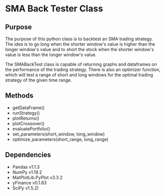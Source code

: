 # SMA Back Tester Class

## Purpose
The purpose of this python class is to backtest an SMA trading strategy. The idea is to go long when the shorter window's value is higher than the longer window's value and to short the stock when the shorter window's value is less than the longer window's value.

The SMABackTest class is capable of returning graphs and dataframes on the performance of the trading strategy. There is also an optimizer function, which will test a range of short and long windows for the optimal trading strategy of the given time range. 

## Methods
* getDataFrame()
* runStrategy()
* plotReturns()
* plotCrossover()
* evaluatePortfolio()
* set_parameters(short_window, long_window)
* optimize_parameters(short_range, long_range) 

## Dependencies
* Pandas v1.1.3
* NumPy v1.19.2
* MatPlotLib.PyPlot v3.3.2
* yFinance v0.1.63
* SciPy v1.5.2)